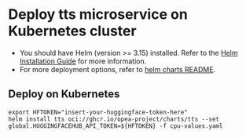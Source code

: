 # Deploy tts microservice on Kubernetes cluster

- You should have Helm (version >= 3.15) installed. Refer to the [Helm Installation Guide](https://helm.sh/docs/intro/install/) for more information.
- For more deployment options, refer to [helm charts README](https://github.com/opea-project/GenAIInfra/tree/main/helm-charts#readme).

## Deploy on Kubernetes

```
export HFTOKEN="insert-your-huggingface-token-here"
helm install tts oci://ghcr.io/opea-project/charts/tts --set global.HUGGINGFACEHUB_API_TOKEN=${HFTOKEN} -f cpu-values.yaml
```
